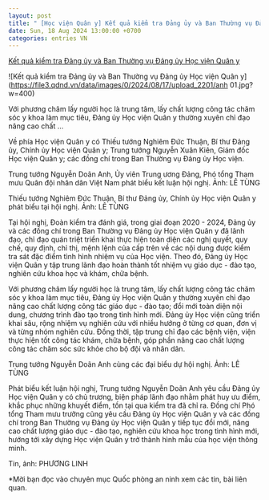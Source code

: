 ```yaml
---
layout: post
title: " [Học viện Quân y] Kết quả kiểm tra Đảng ủy và Ban Thường vụ Đảng ủy Học viện Quân y"
date: Sun, 18 Aug 2024 13:00:00 +0700
categories: entries VN
---
```

[Kết quả kiểm tra Đảng ủy và Ban Thường vụ Đảng ủy Học viện Quân y](https://www.qdnd.vn/quoc-phong-an-ninh/tin-tuc/ket-qua-kiem-tra-cua-ban-thuong-vu-quan-uy-trung-uong-doi-voi-dang-uy-hoc-vien-quan-y-789885)

![Kết quả kiểm tra Đảng ủy và Ban Thường vụ Đảng ủy Học viện Quân y](https://file3.qdnd.vn/data/images/0/2024/08/17/upload_2201/anh 01.jpg?w=400)

Với phương châm lấy người học là trung tâm, lấy chất lượng công tác chăm sóc y khoa làm mục tiêu, Đảng ủy Học viện Quân y thường xuyên chỉ đạo nâng cao chất ...

Về phía Học viện Quân y có Thiếu tướng Nghiêm Đức Thuận, Bí thư Đảng ủy, Chính ủy Học viện Quân y; Trung tướng Nguyễn Xuân Kiên, Giám đốc Học viện Quân y; các đồng chí trong Ban Thường vụ Đảng ủy Học viện.

Trung tướng Nguyễn Doãn Anh, Ủy viên Trung ương Đảng, Phó tổng Tham mưu Quân đội nhân dân Việt Nam phát biểu kết luận hội nghị. Ảnh: LÊ TÙNG

Thiếu tướng Nghiêm Đức Thuận, Bí thư Đảng ủy, Chính ủy Học viện Quân y phát biểu tại hội nghị. Ảnh: LÊ TÙNG

Tại hội nghị, Đoàn kiểm tra đánh giá, trong giai đoạn 2020 - 2024, Đảng ủy và các đồng chí trong Ban Thường vụ Đảng ủy Học viện Quân y đã lãnh đạo, chỉ đạo quán triệt triển khai thực hiện toàn diện các nghị quyết, quy chế, quy định, chỉ thị, mệnh lệnh của cấp trên về các nội dung được kiểm tra sát đặc điểm tình hình nhiệm vụ của Học viện. Theo đó, Đảng ủy Học viện Quân y tập trung lãnh đạo hoàn thành tốt nhiệm vụ giáo dục - đào tạo, nghiên cứu khoa học và khám, chữa bệnh.

Với phương châm lấy người học là trung tâm, lấy chất lượng công tác chăm sóc y khoa làm mục tiêu, Đảng ủy Học viện Quân y thường xuyên chỉ đạo nâng cao chất lượng công tác giáo dục - đào tạo; đổi mới toàn diện nội dung, chương trình đào tạo trong tình hình mới. Đảng ủy Học viện cũng triển khai sâu, rộng nhiệm vụ nghiên cứu với nhiều hướng ở từng cơ quan, đơn vị và từng nhóm nghiên cứu. Đồng thời, tập trung chỉ đạo các bệnh viện, viện thực hiện tốt công tác khám, chữa bệnh, góp phần nâng cao chất lượng công tác chăm sóc sức khỏe cho bộ đội và nhân dân.

Trung tướng Nguyễn Doãn Anh cùng các đại biểu dự hội nghị. Ảnh: LÊ TÙNG

Phát biểu kết luận hội nghị, Trung tướng Nguyễn Doãn Anh yêu cầu Đảng ủy Học viện Quân y có chủ trương, biện pháp lãnh đạo nhằm phát huy ưu điểm, khắc phục những khuyết điểm, tồn tại qua kiểm tra đã chỉ ra. Đồng chí Phó tổng Tham mưu trưởng cũng yêu cầu Đảng ủy Học viện Quân y và các đồng chí trong Ban Thường vụ Đảng ủy Học viện Quân y tiếp tục đổi mới, nâng cao chất lượng giáo dục - đào tạo, nghiên cứu khoa học trong tình hình mới, hướng tới xây dựng Học viện Quân y trở thành hình mẫu của học viện thông minh.

Tin, ảnh: PHƯƠNG LINH

*Mời bạn đọc vào chuyên mục Quốc phòng an ninh xem các tin, bài liên quan.

